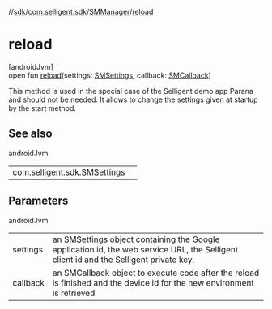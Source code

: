 //[sdk](../../../index.md)/[com.selligent.sdk](../index.md)/[SMManager](index.md)/[reload](reload.md)

# reload

[androidJvm]\
open fun [reload](reload.md)(settings: [SMSettings](../-s-m-settings/index.md), callback: [SMCallback](../-s-m-callback/index.md))

This method is used in the special case of the Selligent demo app Parana and should not be needed. It allows to change the settings given at startup by the start method.

## See also

androidJvm

| | |
|---|---|
| [com.selligent.sdk.SMSettings](../-s-m-settings/index.md) |  |

## Parameters

androidJvm

| | |
|---|---|
| settings | an SMSettings object containing the Google application id, the web service URL, the Selligent client id and the Selligent private key. |
| callback | an SMCallback object to execute code after the reload is finished and the device id for the new environment is retrieved |
